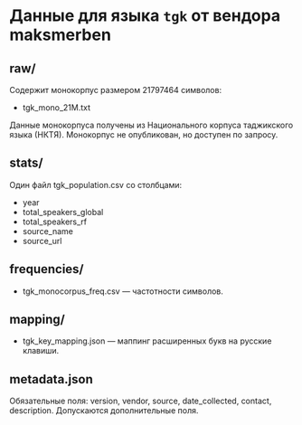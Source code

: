 # Данные для языка `tgk` от вендора maksmerben

## raw/
Содержит монокорпус размером 21797464 символов:
- tgk_mono_21M.txt

Данные монокорпуса получены из Национального корпуса таджикского языка (НКТЯ). Монокорпус не опубликован, но доступен по запросу.

## stats/
Один файл tgk_population.csv со столбцами:
- year
- total_speakers_global
- total_speakers_rf
- source_name
- source_url

## frequencies/
- tgk_monocorpus_freq.csv — частотности символов.

## mapping/
- tgk_key_mapping.json — маппинг расширенных букв на русские клавиши.

## metadata.json
Обязательные поля: version, vendor, source, date_collected, contact, description.
Допускаются дополнительные поля.
